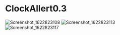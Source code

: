 # ClockAllert0.3
![Screenshot_1622823108](https://user-images.githubusercontent.com/59281938/120832157-c57dc200-c579-11eb-8871-b08f5ce3806d.png)
![Screenshot_1622823113](https://user-images.githubusercontent.com/59281938/120832168-c878b280-c579-11eb-88b7-94401392c2e6.png)
![Screenshot_1622823117](https://user-images.githubusercontent.com/59281938/120832173-c9a9df80-c579-11eb-8389-c13f08fd36b9.png)

